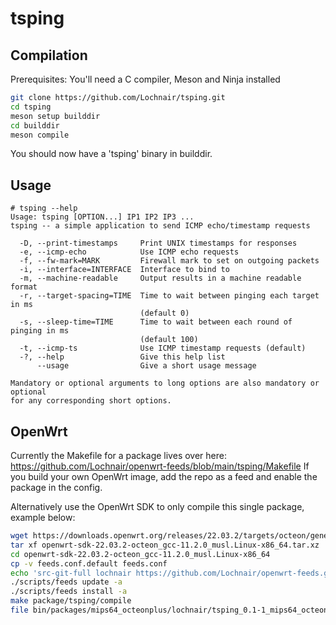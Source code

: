 # tsping

## Compilation
Prerequisites: You'll need a C compiler, Meson and Ninja installed

```bash 
git clone https://github.com/Lochnair/tsping.git
cd tsping
meson setup builddir
cd builddir
meson compile
```

You should now have a 'tsping' binary in builddir.

## Usage
```
# tsping --help
Usage: tsping [OPTION...] IP1 IP2 IP3 ...
tsping -- a simple application to send ICMP echo/timestamp requests

  -D, --print-timestamps     Print UNIX timestamps for responses
  -e, --icmp-echo            Use ICMP echo requests
  -f, --fw-mark=MARK         Firewall mark to set on outgoing packets
  -i, --interface=INTERFACE  Interface to bind to
  -m, --machine-readable     Output results in a machine readable format
  -r, --target-spacing=TIME  Time to wait between pinging each target in ms
                             (default 0)
  -s, --sleep-time=TIME      Time to wait between each round of pinging in ms
                             (default 100)
  -t, --icmp-ts              Use ICMP timestamp requests (default)
  -?, --help                 Give this help list
      --usage                Give a short usage message

Mandatory or optional arguments to long options are also mandatory or optional
for any corresponding short options.
```

## OpenWrt
Currently the Makefile for a package lives over here: https://github.com/Lochnair/openwrt-feeds/blob/main/tsping/Makefile
If you build your own OpenWrt image, add the repo as a feed and enable the package in the config.

Alternatively use the OpenWrt SDK to only compile this single package, example below:

```bash
wget https://downloads.openwrt.org/releases/22.03.2/targets/octeon/generic/openwrt-sdk-22.03.2-octeon_gcc-11.2.0_musl.Linux-x86_64.tar.xz
tar xf openwrt-sdk-22.03.2-octeon_gcc-11.2.0_musl.Linux-x86_64.tar.xz
cd openwrt-sdk-22.03.2-octeon_gcc-11.2.0_musl.Linux-x86_64
cp -v feeds.conf.default feeds.conf
echo 'src-git-full lochnair https://github.com/Lochnair/openwrt-feeds.git' >> feeds.conf
./scripts/feeds update -a
./scripts/feeds install -a
make package/tsping/compile
file bin/packages/mips64_octeonplus/lochnair/tsping_0.1-1_mips64_octeonplus.ipk
```
